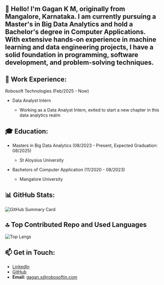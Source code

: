  ## 👋 Hello! I'm Gagan K M, originally from Mangalore, Karnataka. I am currently pursuing a Master's in Big Data Analytics and hold a Bachelor's degree in Computer Applications. With extensive hands-on experience in machine learning and data engineering projects, I have a solid foundation in programming, software development, and problem-solving techniques.

 ## 💼 Work Experience:
Robosoft Technologies (Feb/2025 - Now)
 - Data Analyst Intern
   
   - Working as a Data Analyst Intern, exited to start a new chapter in this data analytics realm

 ## 🎓 Education:
   - Masters in Big Data Analytics (08/2023 - Present, Expected Graduation: 08/2025)
     - St Aloysius University
     
   - Bachelors of Computer Application (11/2020 - 08/2023)
     - Mangalore University
  
## 📊 GitHub Stats:
![GitHub Summary Card](https://github-profile-summary-cards.vercel.app/api/cards/profile-details?username=gaganxrobosoft&theme=github_dark)

## 🔝 Top Contributed Repo and Used Languages
![Top Langs](https://github-readme-stats.vercel.app/api/top-langs/?username=Gagan-KM&theme=radical&layout=compact)

## 📫 Get in Touch:
- [LinkedIn](https://www.linkedin.com/in/gagan-k-m-a0580b285)
- [GitHub](https://www.github.com/gaganxrobosoft)
- **Email:** gagan.x@robosoftin.com
<!--
**gaganxrobosoft/gaganxrobosoft** is a ✨ _special_ ✨ repository because its `README.md` (this file) appears on your GitHub profile.

Here are some ideas to get you started:

- 🔭 I’m currently working on ...
- 🌱 I’m currently learning ...
- 👯 I’m looking to collaborate on ...
- 🤔 I’m looking for help with ...
- 💬 Ask me about ...
- 📫 How to reach me: ...
- 😄 Pronouns: ...
- ⚡ Fun fact: ...
-->
